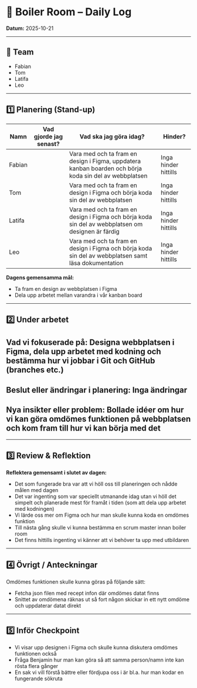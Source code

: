 # 🚧 Boiler Room – Daily Log

**Datum:** 2025-10-21

---

## 👥 Team

* Fabian
* Tom
* Latifa
* Leo

---

## 1️⃣ Planering (Stand-up)

| Namn | Vad gjorde jag senast? | Vad ska jag göra idag? | Hinder? |
| ---- | ---------------------- | ---------------------- | ------- |
| Fabian     |                        | Vara med och ta fram en design i Figma, uppdatera kanban boarden och börja koda sin del av webbplatsen | Inga hinder hittills |
| Tom     |                        | Vara med och ta fram en design i Figma och börja koda sin del av webbplatsen                        |Inga hinder hittills |
| Latifa     |                     | Vara med och ta fram en design i Figma och börja koda sin del av webbplatsen om designen är färdig | Inga hinder hittills        |
| Leo     |                        | Vara med och ta fram en design i Figma och börja koda sin del av webbplatsen samt läsa dokumentation                        |Inga hinder hittills         |

**Dagens gemensamma mål:**

* Ta fram en design av webbplatsen i Figma
* Dela upp arbetet mellan varandra i vår kanban board

---

## 2️⃣ Under arbetet

## **Vad vi fokuserade på:** Designa webbplatsen i Figma, dela upp arbetet med kodning och bestämma hur vi jobbar i Git och GitHub (branches etc.)

## **Beslut eller ändringar i planering:** Inga ändringar

## **Nya insikter eller problem:** Bollade idéer om hur vi kan göra omdömes funktionen på webbplatsen och kom fram till hur vi kan börja med det

---

## 3️⃣ Review & Reflektion

**Reflektera gemensamt i slutet av dagen:**

* Det som fungerade bra var att vi höll oss till planeringen och nådde målen med dagen
* Det var ingenting som var speciellt utmanande idag utan vi höll det simpelt och planerade mest för framåt i tiden (som att dela upp arbetet med kodningen)
* Vi lärde oss mer om Figma och hur man skulle kunna koda en omdömes funktion
* Till nästa gång skulle vi kunna bestämma en scrum master innan boiler room
* Det finns hittills ingenting vi känner att vi behöver ta upp med utbildaren

---

## 4️⃣ Övrigt / Anteckningar

Omdömes funktionen skulle kunna göras på följande sätt:

* Fetcha json filen med recept infon där omdömes datat finns
* Snittet av omdömena räknas ut så fort någon skickar in ett nytt omdöme och uppdaterar datat direkt

---

## 5️⃣ Inför Checkpoint


* Vi visar upp designen i Figma och skulle kunna diskutera omdömes funktionen också
* Fråga Benjamin hur man kan göra så att samma person/namn inte kan rösta flera gånger
* En sak vi vill förstå bättre eller fördjupa oss i är bl.a. hur man kodar en fungerande sökruta